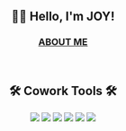 <h2 align="center">🙌🏻 Hello, I'm JOY!</h2>
<h3 align="center">
    <a href="https://jypjoy.notion.site/Joy-91e9759179db459abe7bba7321031dd1"> ABOUT ME <a>
</h3>
<br/>
<h2 align="center">🛠 Cowork Tools 🛠 </h2>
<div align="center">
  <img src="https://img.shields.io/badge/Github-181717?style=for-the-badge&logo=github&logoColor=white">
  <img src="https://img.shields.io/badge/GitLab-FC6D26?style=for-the-badge&logo=GitLab&logoColor=white">
  <img src="https://img.shields.io/badge/Slack-4A154B?style=for-the-badge&logo=Slack&logoColor=white">
  <img src="https://img.shields.io/badge/Figma-F24E1E?style=for-the-badge&logo=Figma&logoColor=white">
  <img src="https://img.shields.io/badge/AdobeXD-FF61F6?style=for-the-badge&logo=Adobe XD&logoColor=white">
  <img src="https://img.shields.io/badge/Zeplin-F67909?style=for-the-badge&logo=Open Bug Bounty&logoColor=white">
 
</div>
